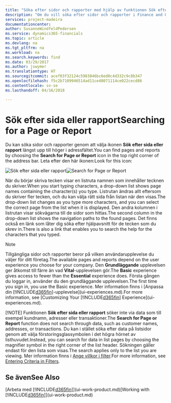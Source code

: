 ```yaml
---
title: "Söka efter sidor och rapporter med hjälp av funktionen Sök efter sidan eller rapporten | Microsoft Docs"
description: "Om du vill söka efter sidor och rapporter i Finance and Operations, Business edition, kan du använda funktionen Söka efter sida eller rapport."
services: project-madeira
documentationcenter: 
author: SusanneWindfeldPedersen
ms.service: dynamics365-financials
ms.topic: article
ms.devlang: na
ms.tgt_pltfrm: na
ms.workload: na
ms.search.keywords: find
ms.date: 03/29/2017
ms.author: jswymer
ms.translationtype: HT
ms.sourcegitcommit: acef03f32124c5983846bc6ed0c4d332c9c8b347
ms.openlocfilehash: f5c2b7109946514ad11ce48071114ce022cecd86
ms.contentlocale: sv-se
ms.lasthandoff: 04/16/2018

---
```

# <a name="searching-for-a-page-or-report"></a><span data-ttu-id="61cd6-103">Sök efter sida eller rapport</span><span class="sxs-lookup"><span data-stu-id="61cd6-103">Searching for a Page or Report</span></span>
<span data-ttu-id="61cd6-104">Du kan söka sidor och rapporter genom att välja ikonen **Sök efter sida eller rapport** längst upp till höger i adressfältet.</span><span class="sxs-lookup"><span data-stu-id="61cd6-104">You can find pages and reports by choosing the **Search for Page or Report** icon in the top right corner of the address bar.</span></span> <span data-ttu-id="61cd6-105">Leta efter den här ikonen:</span><span class="sxs-lookup"><span data-stu-id="61cd6-105">Look for this icon:</span></span>

<span data-ttu-id="61cd6-106">![Sök efter sida eller rapport](media/ui-search/search.png "Sök efter sida eller rapport")</span><span class="sxs-lookup"><span data-stu-id="61cd6-106">![Search for Page or Report](media/ui-search/search.png "Search for Page or Report")</span></span>

<span data-ttu-id="61cd6-107">När du börjar skriva tecken visar en listruta namnen som innehåller tecknen du skriver.</span><span class="sxs-lookup"><span data-stu-id="61cd6-107">When you start typing characters, a drop-down list shows page names containing the character(s) you type.</span></span> <span data-ttu-id="61cd6-108">Listrutan ändras allt eftersom du skriver fler tecken, och du kan välja rätt sida från listan när den visas.</span><span class="sxs-lookup"><span data-stu-id="61cd6-108">The drop-down list changes as you type more characters, and you can select the correct page from the list when it is displayed.</span></span> <span data-ttu-id="61cd6-109">Den andra kolumnen i listrutan visar sökvägarna till de sidor som hittas.</span><span class="sxs-lookup"><span data-stu-id="61cd6-109">The second column in the drop-down list shows the navigation paths to the found pages.</span></span> <span data-ttu-id="61cd6-110">Det finns också en länk som låter dig söka efter hjälpavsnitt för de tecken som du skrev in.</span><span class="sxs-lookup"><span data-stu-id="61cd6-110">There is also a link that enables you to search the help for the characters that you typed.</span></span>

> [!NOTE]
>   <span data-ttu-id="61cd6-111">Tillgängliga sidor och rapporter beror på vilken användarupplevelse du väljer för ditt företag.</span><span class="sxs-lookup"><span data-stu-id="61cd6-111">The available pages and reports depend on the user experience you choose for your company.</span></span> <span data-ttu-id="61cd6-112">Den **Grundläggande** upplevelsen ger åtkomst till färre än vad **Vital**-upplevelsen gör.</span><span class="sxs-lookup"><span data-stu-id="61cd6-112">The **Basic** experience gives access to fewer than the **Essential** experience does.</span></span> <span data-ttu-id="61cd6-113">Första gången du loggar in, använder du den grundläggande upplevelsen.</span><span class="sxs-lookup"><span data-stu-id="61cd6-113">The first time you sign in, you use the Basic experience.</span></span> <span data-ttu-id="61cd6-114">Mer information finns i [Anpassa din [!INCLUDE[d365fin](includes/d365fin_md.md)]-upplevelse](ui-experiences.md).</span><span class="sxs-lookup"><span data-stu-id="61cd6-114">For more information, see [Customizing Your  [!INCLUDE[d365fin](includes/d365fin_md.md)] Experience](ui-experiences.md).</span></span>
> 
> [!NOTE]
>   <span data-ttu-id="61cd6-115">Funktionen **Sök efter sida eller rapport** söker inte via data som till exempel kundnamn, adresser eller transaktioner.</span><span class="sxs-lookup"><span data-stu-id="61cd6-115">The **Search for Page or Report** function does not search through data, such as customer names, addresses, or transactions.</span></span> <span data-ttu-id="61cd6-116">Du kan i stället söka efter data på listsidor genom att välja förstoringsglassymbolen i det högra hörnet av listhuvudet.</span><span class="sxs-lookup"><span data-stu-id="61cd6-116">Instead, you can search for data in list pages by choosing the magnifier symbol in the right corner of the list header.</span></span> <span data-ttu-id="61cd6-117">Sökningen gäller endast för den lista som visas.</span><span class="sxs-lookup"><span data-stu-id="61cd6-117">The search applies only to the list you are viewing.</span></span> <span data-ttu-id="61cd6-118">Mer information finns i [Ange villkor i filter](ui-enter-criteria-filters.md).</span><span class="sxs-lookup"><span data-stu-id="61cd6-118">For more information, see [Entering Criteria in Filters](ui-enter-criteria-filters.md).</span></span>

## <a name="see-also"></a><span data-ttu-id="61cd6-119">Se även</span><span class="sxs-lookup"><span data-stu-id="61cd6-119">See Also</span></span>
<span data-ttu-id="61cd6-120">[Arbeta med [!INCLUDE[d365fin](includes/d365fin_md.md)]](ui-work-product.md)</span><span class="sxs-lookup"><span data-stu-id="61cd6-120">[Working with [!INCLUDE[d365fin](includes/d365fin_md.md)]](ui-work-product.md)</span></span>


